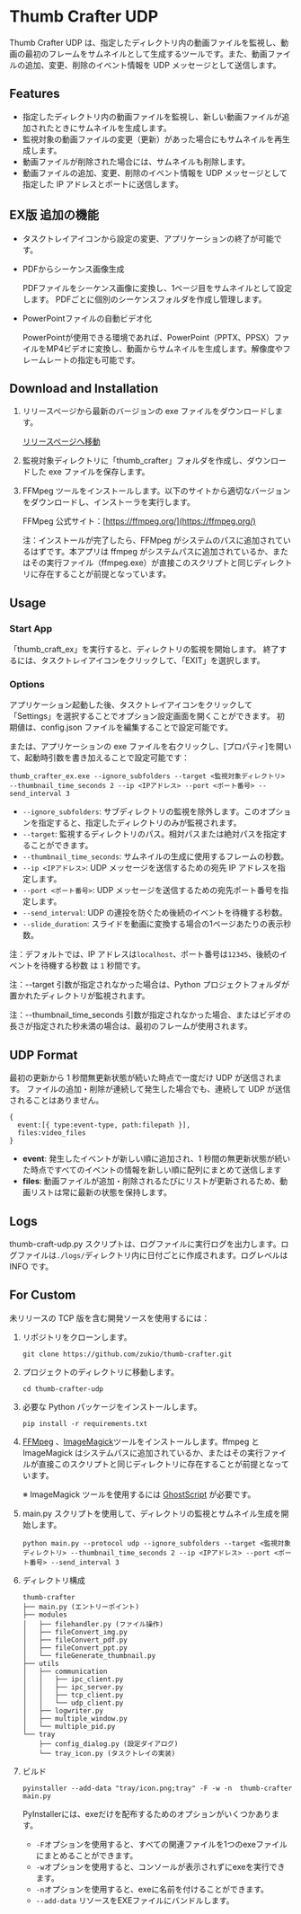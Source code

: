 # Thumb Crafter UDP

Thumb Crafter UDP は、指定したディレクトリ内の動画ファイルを監視し、動画の最初のフレームをサムネイルとして生成するツールです。また、動画ファイルの追加、変更、削除のイベント情報を UDP メッセージとして送信します。

## Features

- 指定したディレクトリ内の動画ファイルを監視し、新しい動画ファイルが追加されたときにサムネイルを生成します。
- 監視対象の動画ファイルの変更（更新）があった場合にもサムネイルを再生成します。
- 動画ファイルが削除された場合には、サムネイルも削除します。
- 動画ファイルの追加、変更、削除のイベント情報を UDP メッセージとして指定した IP アドレスとポートに送信します。

## EX版 追加の機能

- タスクトレイアイコンから設定の変更、アプリケーションの終了が可能です。

- PDFからシーケンス画像生成

  PDFファイルをシーケンス画像に変換し、1ページ目をサムネイルとして設定します。
  PDFごとに個別のシーケンスフォルダを作成し管理します。

- PowerPointファイルの自動ビデオ化

  PowerPointが使用できる環境であれば、PowerPoint（PPTX、PPSX）ファイルをMP4ビデオに変換し、動画からサムネイルを生成します。解像度やフレームレートの指定も可能です。

## Download and Installation

1. リリースページから最新のバージョンの exe ファイルをダウンロードします。

   [リリースページへ移動](https://github.com/zukio/thumb-crafter/releases/tag/udpexe1.0)

2. 監視対象ディレクトリに「thumb_crafter」フォルダを作成し、ダウンロードした exe ファイルを保存します。

3. FFMpeg ツールをインストールします。以下のサイトから適切なバージョンをダウンロードし、インストーラを実行します。

   FFMpeg 公式サイト：[https://ffmpeg.org/](https://ffmpeg.org/)

   注：インストールが完了したら、FFMpeg がシステムのパスに追加されているはずです。本アプリは ffmpeg がシステムパスに追加されているか、またはその実行ファイル（ffmpeg.exe）が直接このスクリプトと同じディレクトリに存在することが前提となっています。

## Usage

### Start App

「thumb_craft_ex」を実行すると、ディレクトリの監視を開始します。
終了するには、タスクトレイアイコンをクリックして、「EXIT」を選択します。

### Options

アプリケーション起動した後、タスクトレイアイコンをクリックして「Settings」を選択することでオプション設定画面を開くことができます。
初期値は、config.json ファイルを編集することで設定可能です。

または、アプリケーションの exe ファイルを右クリックし、[プロパティ]を開いて、起動時引数を書き加えることで設定可能です：

```shell
thumb_crafter_ex.exe --ignore_subfolders --target <監視対象ディレクトリ> --thumbnail_time_seconds 2 --ip <IPアドレス> --port <ポート番号> --send_interval 3
```

- `--ignore_subfolders`: サブディレクトリの監視を除外します。このオプションを指定すると、指定したディレクトリのみが監視されます。
- `--target`: 監視するディレクトリのパス。相対パスまたは絶対パスを指定することができます。
- `--thumbnail_time_seconds`: サムネイルの生成に使用するフレームの秒数。
- `--ip <IPアドレス>`: UDP メッセージを送信するための宛先 IP アドレスを指定します。
- `--port <ポート番号>`: UDP メッセージを送信するための宛先ポート番号を指定します。
- `--send_interval`: UDP の連投を防ぐため後続のイベントを待機する秒数。
- `--slide_duration`: スライドを動画に変換する場合の1ページあたりの表示秒数。

注：デフォルトでは、IP アドレスは`localhost`、ポート番号は`12345`、後続のイベントを待機する秒数 は `1` 秒間です。

注：--target 引数が指定されなかった場合は、Python プロジェクトフォルダが置かれたディレクトリが監視されます。

注：--thumbnail_time_seconds 引数が指定されなかった場合、またはビデオの長さが指定された秒未満の場合は、最初のフレームが使用されます。

## UDP Format

最初の更新から 1 秒間無更新状態が続いた時点で一度だけ UDP が送信されます。
ファイルの追加・削除が連続して発生した場合でも、連続して UDP が送信されることはありません。

```text
{
  event:[{ type:event-type, path:filepath }],
  files:video_files
}
```

- __event__: 発生したイベントが新しい順に追加され、1 秒間の無更新状態が続いた時点ですべてのイベントの情報を新しい順に配列にまとめて送信します
- __files__: 動画ファイルが追加・削除されるたびにリストが更新されるため、動画リストは常に最新の状態を保持します。

## Logs

thumb-craft-udp.py スクリプトは、ログファイルに実行ログを出力します。ログファイルは`./logs/`ディレクトリ内に日付ごとに作成されます。ログレベルは INFO です。

## For Custom

未リリースの TCP 版を含む開発ソースを使用するには：

1. リポジトリをクローンします。

   ```shell
   git clone https://github.com/zukio/thumb-crafter.git
   ```

2. プロジェクトのディレクトリに移動します。

   ```shell
   cd thumb-crafter-udp
   ```

3. 必要な Python パッケージをインストールします。

   ```shell
   pip install -r requirements.txt
   ```

4. [FFMpeg](https://ffmpeg.org/) 、[ImageMagick](https://imagemagick.org/script/download.php)ツールをインストールします。ffmpeg と ImageMagick はシステムパスに追加されているか、またはその実行ファイルが直接このスクリプトと同じディレクトリに存在することが前提となっています。

   ※ ImageMagick ツールを使用するには [GhostScript](https://ghostscript.com/releases/gsdnld.html) が必要です。

5. main.py スクリプトを使用して、ディレクトリの監視とサムネイル生成を開始します。

   ```shell
   python main.py --protocol udp --ignore_subfolders --target <監視対象ディレクトリ> --thumbnail_time_seconds 2 --ip <IPアドレス> --port <ポート番号> --send_interval 3
   ```

6. ディレクトリ構成

   ```text
   thumb-crafter
   ├── main.py (エントリーポイント)
   ├── modules
   │   ├── filehandler.py (ファイル操作)
   │   ├── fileConvert_img.py
   │   ├── fileConvert_pdf.py
   │   ├── fileConvert_ppt.py
   │   └── fileGenerate_thumbnail.py
   ├── utils
   │   ├── communication
   │   │   ├── ipc_client.py
   │   │   ├── ipc_server.py
   │   │   ├── tcp_client.py
   │   │   └── udp_client.py
   │   ├── logwriter.py
   │   ├── multiple_window.py
   │   └── multiple_pid.py
   └── tray
       ├── config_dialog.py (設定ダイアログ)
       └── tray_icon.py (タスクトレイの実装)
   ```

7. ビルド

   ``` shell
   pyinstaller --add-data "tray/icon.png;tray" -F -w -n  thumb-crafter main.py
   ```

   PyInstallerには、exeだけを配布するためのオプションがいくつかあります。
  
   - `-F`オプションを使用すると、すべての関連ファイルを1つのexeファイルにまとめることができます。
   - `-w`オプションを使用すると、コンソールが表示されずにexeを実行できます。
   - `-n`オプションを使用すると、exeに名前を付けることができます。
   - `--add-data` リソースをEXEファイルにバンドルします。
